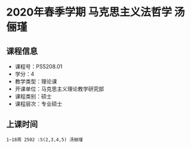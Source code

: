 # 2020年春季学期 马克思主义法哲学 汤俪瑾






## 课程信息

- 课程号：PS5208.01
- 学分：4
- 教学类型：理论课
- 开课单位：马克思主义理论教学研究部
- 课程类别：硕士
- 课程层次：专业硕士

## 上课时间

```
1~18周 2502 :5(2,3,4,5) 汤俪瑾
```

